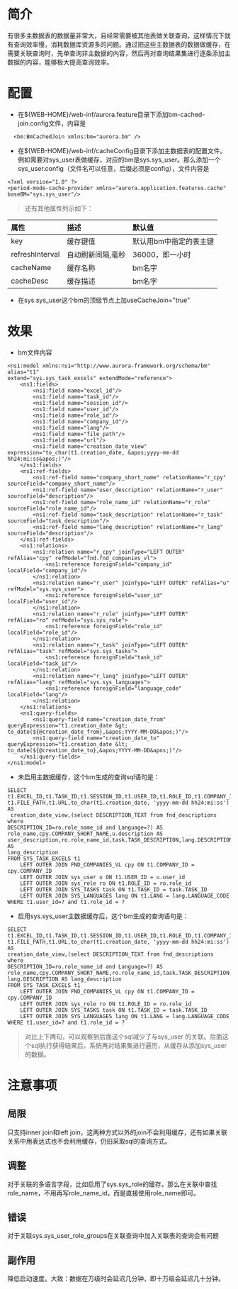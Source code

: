 # 简介 #

有很多主数据表的数据量非常大，且经常需要被其他表做关联查询，这样情况下就有查询效率慢，消耗数据库资源多的问题。通过把这些主数据表的数据做缓存，在需要关联查询时，先单查询非主数据的内容，然后再对查询结果集进行逐条添加主数据的内容，能够极大提高查询效率。


# 配置 #

  * 在${WEB-HOME}/web-inf/aurora.feature目录下添加bm-cached-join.config文件，内容是
```
  <bm:BmCachedJoin xmlns:bm="aurora.bm" />
```
  * 在${WEB-HOME}/web-inf/cacheConfig目录下添加主数据表的配置文件。例如需要对sys\_user表做缓存，对应的bm是sys.sys\_user。那么添加一个sys\_user.config（文件名可以任意，后缀必须是config），文件内容是
```
<?xml version="1.0" ?>
<period-mode-cache-provider xmlns="aurora.application.features.cache" baseBM="sys.sys_user"/> 
```
> 还有其他属性列示如下：

| 属性| 描述    | 默认值 |
|:------|:----------|:----------|
| key   | 缓存键值| 默认用bm中指定的表主键 |
|refreshInterval|自动刷新间隔,毫秒|36000，即一小时|
|cacheName|缓存名称|bm名字   |
|cacheDesc|缓存描述|bm名字   |


  * 在sys.sys\_user这个bm的顶级节点上加useCacheJoin="true"

# 效果 #
  * bm文件内容
```
<ns1:model xmlns:ns1="http://www.aurora-framework.org/schema/bm" alias="t1" 
extend="sys.sys_task_excels" extendMode="reference">
    <ns1:fields>
        <ns1:field name="excel_id"/>
        <ns1:field name="task_id"/>
        <ns1:field name="session_id"/>
        <ns1:field name="user_id"/>
        <ns1:field name="role_id"/>
        <ns1:field name="company_id"/>
        <ns1:field name="lang"/>
        <ns1:field name="file_path"/>
        <ns1:field name="url"/>
        <ns1:field name="creation_date_view" 
expression="to_char(t1.creation_date, &apos;yyyy-mm-dd hh24:mi:ss&apos;)"/>
    </ns1:fields>
    <ns1:ref-fields>
        <ns1:ref-field name="company_short_name" relationName="r_cpy" sourceField="company_short_name"/>
        <ns1:ref-field name="user_description" relationName="r_user" sourceField="description"/>
        <ns1:ref-field name="role_name_id" relationName="r_role" sourceField="role_name_id"/>
        <ns1:ref-field name="task_description" relationName="r_task" sourceField="task_description"/>
        <ns1:ref-field name="lang_description" relationName="r_lang" sourceField="description"/>
    </ns1:ref-fields>
    <ns1:relations>
        <ns1:relation name="r_cpy" joinType="LEFT OUTER" refAlias="cpy" refModel="fnd.fnd_companies_vl">
            <ns1:reference foreignField="company_id" localField="company_id"/>
        </ns1:relation>
        <ns1:relation name="r_user" joinType="LEFT OUTER" refAlias="u" refModel="sys.sys_user">
            <ns1:reference foreignField="user_id" localField="user_id"/>
        </ns1:relation>
        <ns1:relation name="r_role" joinType="LEFT OUTER" refAlias="ro" refModel="sys.sys_role">
            <ns1:reference foreignField="role_id" localField="role_id"/>
        </ns1:relation>
        <ns1:relation name="r_task" joinType="LEFT OUTER" refAlias="task" refModel="sys.sys_tasks">
            <ns1:reference foreignField="task_id" localField="task_id"/>
        </ns1:relation>
        <ns1:relation name="r_lang" joinType="LEFT OUTER" refAlias="lang" refModel="sys.sys_languages">
            <ns1:reference foreignField="language_code" localField="lang"/>
        </ns1:relation>
    </ns1:relations>
    <ns1:query-fields>
        <ns1:query-field name="creation_date_from" 
queryExpression="t1.creation_date &gt; to_date(${@creation_date_from},&apos;YYYY-MM-DD&apos;)"/>
        <ns1:query-field name="creation_date_to" 
queryExpression="t1.creation_date &lt; to_date(${@creation_date_to},&apos;YYYY-MM-DD&apos;)"/>
    </ns1:query-fields>
</ns1:model>
```

  * 未启用主数据缓存，这个bm生成的查询sql语句是：
```
SELECT t1.EXCEL_ID,t1.TASK_ID,t1.SESSION_ID,t1.USER_ID,t1.ROLE_ID,t1.COMPANY_ID,t1.LANG,
t1.FILE_PATH,t1.URL,to_char(t1.creation_date, 'yyyy-mm-dd hh24:mi:ss') AS
 creation_date_view,(select DESCRIPTION_TEXT from fnd_descriptions where 
DESCRIPTION_ID=ro.role_name_id and Language=?) AS 
role_name,cpy.COMPANY_SHORT_NAME,u.description AS 
user_description,ro.role_name_id,task.TASK_DESCRIPTION,lang.DESCRIPTION AS 
lang_description
FROM SYS_TASK_EXCELS t1
	LEFT OUTER JOIN FND_COMPANIES_VL cpy ON t1.COMPANY_ID = cpy.COMPANY_ID
	LEFT OUTER JOIN sys_user u ON t1.USER_ID = u.user_id
	LEFT OUTER JOIN sys_role ro ON t1.ROLE_ID = ro.role_id
	LEFT OUTER JOIN SYS_TASKS task ON t1.TASK_ID = task.TASK_ID
	LEFT OUTER JOIN SYS_LANGUAGES lang ON t1.LANG = lang.LANGUAGE_CODE
WHERE t1.user_id=? and t1.role_id = ?
```
  * 启用sys.sys\_user主数据缓存后，这个bm生成的查询语句是：
```
SELECT t1.EXCEL_ID,t1.TASK_ID,t1.SESSION_ID,t1.USER_ID,t1.ROLE_ID,t1.COMPANY_ID,t1.LANG,
t1.FILE_PATH,t1.URL,to_char(t1.creation_date, 'yyyy-mm-dd hh24:mi:ss') AS 
creation_date_view,(select DESCRIPTION_TEXT from fnd_descriptions where 
DESCRIPTION_ID=ro.role_name_id and Language=?) AS 
role_name,cpy.COMPANY_SHORT_NAME,ro.role_name_id,task.TASK_DESCRIPTION,
lang.DESCRIPTION AS lang_description
FROM SYS_TASK_EXCELS t1
	LEFT OUTER JOIN FND_COMPANIES_VL cpy ON t1.COMPANY_ID = cpy.COMPANY_ID
	LEFT OUTER JOIN sys_role ro ON t1.ROLE_ID = ro.role_id
	LEFT OUTER JOIN SYS_TASKS task ON t1.TASK_ID = task.TASK_ID
	LEFT OUTER JOIN SYS_LANGUAGES lang ON t1.LANG = lang.LANGUAGE_CODE
WHERE t1.user_id=? and t1.role_id = ?
```
> 对比上下两句，可以观察到后面这个sql减少了与sys\_user 的关联。后面这个sql执行获得结果后，系统再对结果集进行遍历，从缓存从添加sys\_user 的数据。

# 注意事项 #

## 局限 ##
只支持inner join和left join，这两种方式以外的join不会利用缓存，还有如果关联关系中用表达式也不会利用缓存，仍旧采取sql的查询方式。
## 调整 ##
对于关联的多语言字段，比如启用了sys.sys\_role的缓存，那么在关联中查找role\_name，不用再写role\_name\_id，而是直接使用role\_name即可。
## 错误 ##
对于关联sys.sys\_user\_role\_groups在关联查询中加入关联表的查询会有问题
## 副作用 ##
降低启动速度。大致：数据在万级时会延迟几分钟，即十万级会延迟几十分钟。